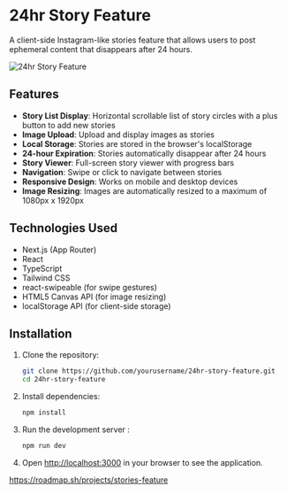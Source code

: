 # 24hr Story Feature

A client-side Instagram-like stories feature that allows users to post ephemeral content that disappears after 24 hours.

![24hr Story Feature](https://hebbkx1anhila5yf.public.blob.vercel-storage.com/stories-project-JEp0dz82Qz62iTp1IGcznkeHdDgQLb.png)

## Features

- **Story List Display**: Horizontal scrollable list of story circles with a plus button to add new stories
- **Image Upload**: Upload and display images as stories
- **Local Storage**: Stories are stored in the browser's localStorage
- **24-hour Expiration**: Stories automatically disappear after 24 hours
- **Story Viewer**: Full-screen story viewer with progress bars
- **Navigation**: Swipe or click to navigate between stories
- **Responsive Design**: Works on mobile and desktop devices
- **Image Resizing**: Images are automatically resized to a maximum of 1080px x 1920px

## Technologies Used

- Next.js (App Router)
- React
- TypeScript
- Tailwind CSS
- react-swipeable (for swipe gestures)
- HTML5 Canvas API (for image resizing)
- localStorage API (for client-side storage)

## Installation

1. Clone the repository:
   ```bash
   git clone https://github.com/yourusername/24hr-story-feature.git
   cd 24hr-story-feature

2. Install dependencies:
   ```bash
   npm install

3. Run the development server :
   ```bash
   npm run dev

4. Open [http://localhost:3000](http://localhost:3000) in your browser to see the application.

https://roadmap.sh/projects/stories-feature
